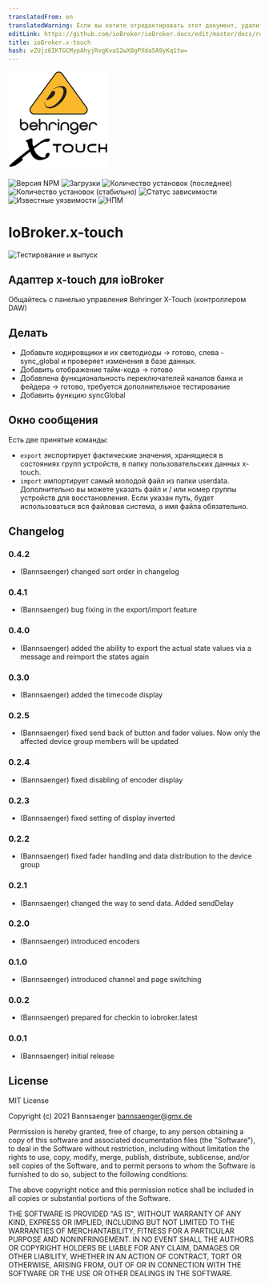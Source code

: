 ```yaml
---
translatedFrom: en
translatedWarning: Если вы хотите отредактировать этот документ, удалите поле «translationFrom», в противном случае этот документ будет снова автоматически переведен
editLink: https://github.com/ioBroker/ioBroker.docs/edit/master/docs/ru/adapterref/iobroker.x-touch/README.md
title: ioBroker.x-touch
hash: vZUjz6IKTGCMypAhyjRvgKvaS2wX8gPXdaSA9yKq1tw=
---
```

![Логотип](../../../en/adapterref/iobroker.x-touch/admin/x-touch.png)

![Версия NPM](http://img.shields.io/npm/v/iobroker.x-touch.svg)
![Загрузки](https://img.shields.io/npm/dm/iobroker.x-touch.svg)
![Количество установок (последнее)](http://iobroker.live/badges/x-touch-installed.svg)
![Количество установок (стабильно)](http://iobroker.live/badges/x-touch-stable.svg)
![Статус зависимости](https://img.shields.io/david/Bannsaenger/iobroker.x-touch.svg)
![Известные уязвимости](https://snyk.io/test/github/Bannsaenger/ioBroker.x-touch/badge.svg)
![НПМ](https://nodei.co/npm/iobroker.x-touch.png?downloads=true)

# IoBroker.x-touch
![Тестирование и выпуск](https://github.com/bannsaenger/iobroker.x-touch/workflows/Test%20and%20Release/badge.svg)

## Адаптер x-touch для ioBroker
Общайтесь с панелью управления Behringer X-Touch (контроллером DAW)

## Делать
- Добавьте кодировщики и их светодиоды -> готово, слева - sync_global и проверяет изменения в базе данных.
- Добавить отображение тайм-кода -> готово
- Добавлена функциональность переключателей каналов банка и фейдера -> готово, требуется дополнительное тестирование
- Добавить функцию syncGlobal

## Окно сообщения
Есть две принятые команды:

* `export` экспортирует фактические значения, хранящиеся в состояниях групп устройств, в папку пользовательских данных x-touch.
* `import` импортирует самый молодой файл из папки userdata. Дополнительно вы можете указать файл и / или номер группы устройств для восстановления. Если указан путь, будет использоваться вся файловая система, а имя файла обязательно.

## Changelog
### 0.4.2
* (Bannsaenger) changed sort order in changelog

### 0.4.1
* (Bannsaenger) bug fixing in the export/import feature

### 0.4.0
* (Bannsaenger) added the ability to export the actual state values via a message and reimport the states again

### 0.3.0
* (Bannsaenger) added the timecode display

### 0.2.5
* (Bannsaenger) fixed send back of button and fader values. Now only the affected device group members will be updated

### 0.2.4
* (Bannsaenger) fixed disabling of encoder display

### 0.2.3
* (Bannsaenger) fixed setting of display inverted

### 0.2.2
* (Bannsaenger) fixed fader handling and data distribution to the device group

### 0.2.1
* (Bannsaenger) changed the way to send data. Added sendDelay

### 0.2.0
* (Bannsaenger) introduced encoders

### 0.1.0
* (Bannsaenger) introduced channel and page switching

### 0.0.2
* (Bannsaenger) prepared for checkin to iobroker.latest

### 0.0.1
* (Bannsaenger) initial release

## License
MIT License

Copyright (c) 2021 Bannsaenger <bannsaenger@gmx.de>

Permission is hereby granted, free of charge, to any person obtaining a copy
of this software and associated documentation files (the "Software"), to deal
in the Software without restriction, including without limitation the rights
to use, copy, modify, merge, publish, distribute, sublicense, and/or sell
copies of the Software, and to permit persons to whom the Software is
furnished to do so, subject to the following conditions:

The above copyright notice and this permission notice shall be included in all
copies or substantial portions of the Software.

THE SOFTWARE IS PROVIDED "AS IS", WITHOUT WARRANTY OF ANY KIND, EXPRESS OR
IMPLIED, INCLUDING BUT NOT LIMITED TO THE WARRANTIES OF MERCHANTABILITY,
FITNESS FOR A PARTICULAR PURPOSE AND NONINFRINGEMENT. IN NO EVENT SHALL THE
AUTHORS OR COPYRIGHT HOLDERS BE LIABLE FOR ANY CLAIM, DAMAGES OR OTHER
LIABILITY, WHETHER IN AN ACTION OF CONTRACT, TORT OR OTHERWISE, ARISING FROM,
OUT OF OR IN CONNECTION WITH THE SOFTWARE OR THE USE OR OTHER DEALINGS IN THE
SOFTWARE.